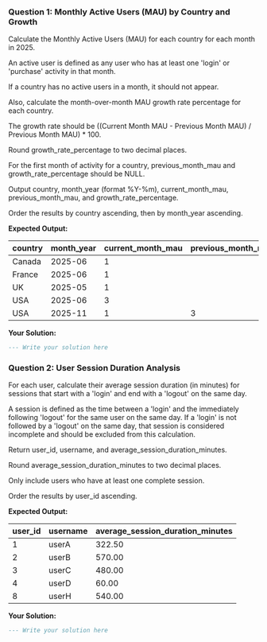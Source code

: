 ### Question 1: Monthly Active Users (MAU) by Country and Growth

Calculate the Monthly Active Users (MAU) for each country for each month in 2025.

An active user is defined as any user who has at least one 'login' or 'purchase' activity in that month.

If a country has no active users in a month, it should not appear.

Also, calculate the month-over-month MAU growth rate percentage for each country.

The growth rate should be ((Current Month MAU - Previous Month MAU) / Previous Month MAU) * 100.

Round growth_rate_percentage to two decimal places.

For the first month of activity for a country, previous_month_mau and growth_rate_percentage should be NULL.

Output country, month_year (format %Y-%m), current_month_mau, previous_month_mau, and growth_rate_percentage.

Order the results by country ascending, then by month_year ascending.

**Expected Output:**

| country | month_year | current_month_mau | previous_month_mau | growth_rate_percentage |
| ------- | ---------- | ----------------- | ------------------ | ---------------------- |
| Canada  | 2025-06    | 1                 |                    |                        |
| France  | 2025-06    | 1                 |                    |                        |
| UK      | 2025-05    | 1                 |                    |                        |
| USA     | 2025-06    | 3                 |                    |                        |
| USA     | 2025-11    | 1                 | 3                  | -66.67                 |
**Your Solution:**

```sql
--- Write your solution here

```

### Question 2: User Session Duration Analysis

For each user, calculate their average session duration (in minutes) for sessions that start with a 'login' and end with a 'logout' on the same day.

A session is defined as the time between a 'login' and the immediately following 'logout' for the same user on the same day. If a 'login' is not followed by a 'logout' on the same day, that session is considered incomplete and should be excluded from this calculation.

Return user_id, username, and average_session_duration_minutes.

Round average_session_duration_minutes to two decimal places.

Only include users who have at least one complete session.

Order the results by user_id ascending.

**Expected Output:**

| **user_id** | **username** | **average_session_duration_minutes** |
| ----------------- | ------------------ | ------------------------------------------ |
| 1                 | userA              | 322.50                                     |
| 2                 | userB              | 570.00                                     |
| 3                 | userC              | 480.00                                     |
| 4                 | userD              | 60.00                                      |
| 8                 | userH              | 540.00                                     |

**Your Solution:**

```sql
--- Write your solution here

```
